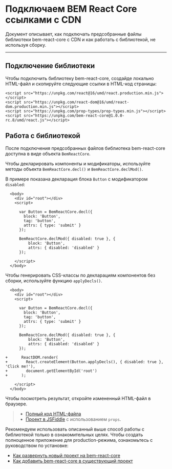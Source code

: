 # Подключаем BEM React Core ссылками с CDN

Документ описывает, как подключать предсобранные файлы библиотеки bem-react-core с CDN и как работать с библиотекой, не используя сборку.

-----------------

## Подключение библиотеки

Чтобы подключить библиотеку bem-react-core, создайде локально HTML-файл и скопируйте следующие ссылки в HTML-код страницы:

```
<script src="https://unpkg.com/react@16/umd/react.production.min.js"></script>
<script src="https://unpkg.com/react-dom@16/umd/react-dom.production.min.js"></script>
<script src="https://unpkg.com/prop-types/prop-types.min.js"></script>
<script src="https://unpkg.com/bem-react-core@1.0.0-rc.8/umd/react.js"></script>
```

## Работа с библиотекой

После подключения предсобранных файлов библиотека bem-react-core доступна в виде объекта `BemReactCore`. 

Чтобы декларировать компоненты и модификаторы, используйте методы объекта `BemReactCore.decl()` и `BemReactCore.declMod()`.

В примере показана декларация блока `Button` с модификатором `disabled`:

```
  <body>
    <div id="root"></div>
    <script>

      var Button = BemReactCore.decl({
        block: 'Button',
        tag: 'button',
        attrs: { type: 'submit' }
      });

      BemReactCore.declMod({ disabled: true }, {
          block: 'Button',
          attrs: { disabled: 'disabled' }
      });

    </script>
  </body>
```

Чтобы генерировать CSS-классы по декларациям компонентов без сборки, используйте функцию `applyDecls()`.

```
  <body>
    <div id="root"></div>
    <script>

      var Button = BemReactCore.decl({
        block: 'Button',
        tag: 'button',
        attrs: { type: 'submit' }
      });

      BemReactCore.declMod({ disabled: true }, {
          block: 'Button',
          attrs: { disabled: 'disabled' }
      });

+      ReactDOM.render(
+        React.createElement(Button.applyDecls(), { disabled: true }, 'Click me!'),
+        document.getElementById('root')
+      );

    </script>
  </body>
```

Чтобы посмотреть результат, откройте измененный HTML-файл в браузере.

> * [Полный код HTML-файла](https://gist.github.com/innabelaya/72a611a67d151e6eda6d942c94f21bdc)
> * [Проект в JSFiddle](http://jsfiddle.net/awinogradov/ek5esy89/) с использованием `props`.

Рекомендуем использовать описанный выше способ работы с библиотекой только в ознакомительных целях. Чтобы создать полноценное приложение для production-режима, ознакомьтесь с руководством по установке:
* [Как развернуть новый проект на bem-react-core](./CreateNewProject.md)
* [Как добавить bem-react-core в существующий проект]()
